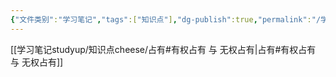 ```yaml
---
{"文件类别":"学习笔记","tags":["知识点"],"dg-publish":true,"permalink":"/学习笔记studyup/知识点cheese/有权占有/","dgPassFrontmatter":true,"created":"2024-10-11T10:33:57.364+08:00","updated":"2024-10-11T18:44:45.629+08:00"}
---
```


[[学习笔记studyup/知识点cheese/占有#有权占有 与 无权占有\|占有#有权占有 与 无权占有]]
